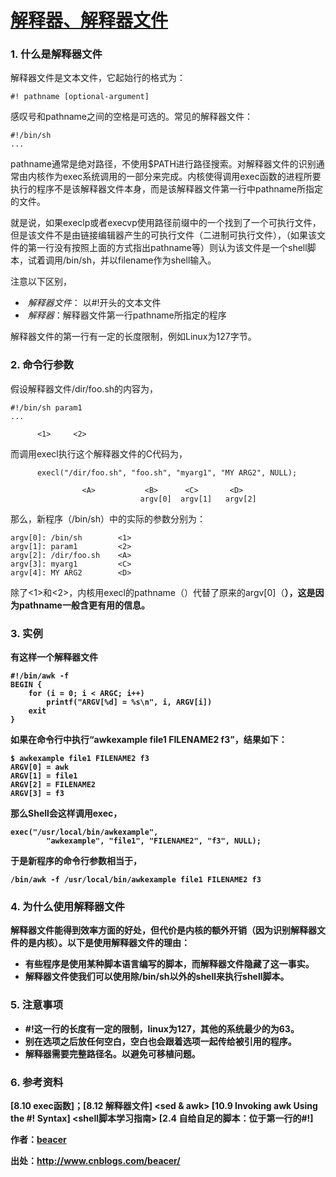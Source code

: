 # [解释器、解释器文件](https://www.cnblogs.com/beacer/archive/2012/09/16/2687659.html)



### 1. 什么是解释器文件

解释器文件是文本文件，它起始行的格式为：

```
#! pathname [optional-argument]
```

感叹号和pathname之间的空格是可选的。常见的解释器文件：

```
#!/bin/sh
...
```

pathname通常是绝对路径，不使用$PATH进行路径搜索。对解释器文件的识别通常由内核作为exec系统调用的一部分来完成。内核使得调用exec函数的进程所要执行的程序不是该解释器文件本身，而是该解释器文件第一行中pathname所指定的文件。

就是说，如果execlp或者execvp使用路径前缀中的一个找到了一个可执行文件，但是该文件不是由链接编辑器产生的可执行文件（二进制可执行文件），（如果该文件的第一行没有按照上面的方式指出pathname等）则认为该文件是一个shell脚本，试着调用/bin/sh，并以filename作为shell输入。

注意以下区别，

- ​      *解释器文件*： 以#!开头的文本文件
- ​      *解释器*：解释器文件第一行pathname所指定的程序

解释器文件的第一行有一定的长度限制，例如Linux为127字节。

### 2. 命令行参数

假设解释器文件/dir/foo.sh的内容为，

```
#!/bin/sh param1
...
     
      <1>     <2>
```

而调用execl执行这个解释器文件的C代码为，

```
      execl("/dir/foo.sh", "foo.sh", "myarg1", "MY ARG2", NULL);
  
                <A>           <B>      <C>       <D>
                             argv[0]  argv[1]   argv[2]
```

那么，新程序（/bin/sh）中的实际的参数分别为：

```
argv[0]: /bin/sh        <1>
argv[1]: param1         <2>
argv[2]: /dir/foo.sh    <A>
argv[3]: myarg1         <C>
argv[4]: MY ARG2        <D>
```

除了<1>和<2>，内核用execl的pathname（<A>）代替了原来的argv[0]（<B>），这是因为pathname一般含更有用的信息。

### 3. 实例

有这样一个解释器文件

```
#!/bin/awk -f
BEGIN {
    for (i = 0; i < ARGC; i++)
        printf("ARGV[%d] = %s\n", i, ARGV[i])
    exit
}
```

如果在命令行中执行“awkexample file1 FILENAME2 f3”，结果如下：

```
$ awkexample file1 FILENAME2 f3
ARGV[0] = awk
ARGV[1] = file1
ARGV[2] = FILENAME2
ARGV[3] = f3
```

那么Shell会这样调用exec，

```
exec("/usr/local/bin/awkexample",
        "awkexample", "file1", "FILENAME2", "f3", NULL);
```

于是新程序的命令行参数相当于，

```
/bin/awk -f /usr/local/bin/awkexample file1 FILENAME2 f3
```

### 4. 为什么使用解释器文件

解释器文件能得到效率方面的好处，但代价是内核的额外开销（因为识别解释器文件的是内核）。以下是使用解释器文件的理由：

- 有些程序是使用某种脚本语言编写的脚本，而解释器文件隐藏了这一事实。
- 解释器文件使我们可以使用除/bin/sh以外的shell来执行shell脚本。

### 5. 注意事项

- \#!这一行的长度有一定的限制，linux为127，其他的系统最少的为63。
- 别在选项之后放任何空白，空白也会跟着选项一起传给被引用的程序。
- 解释器需要完整路径名。以避免可移植问题。

### 6. 参考资料

**<apue>** [8.10 exec函数]；[8.12 解释器文件]
**<sed & awk>** [10.9 Invoking awk Using the #! Syntax]
**<shell脚本学习指南>** [2.4 自给自足的脚本：位于第一行的#!]

作者：[beacer](http://www.cnblogs.com/beacer/)

出处：<http://www.cnblogs.com/beacer/>